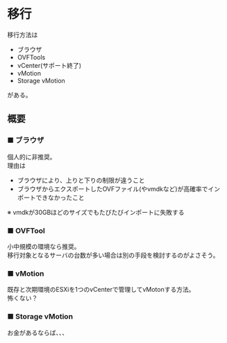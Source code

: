 # 移行
移行方法は
- ブラウザ
- OVFTools
- vCenter(サポート終了)
- vMotion
- Storage vMotion

がある。
## 概要
### ■ ブラウザ
個人的に非推奨。  
理由は
- ブラウザにより、上りと下りの制限が違うこと
- ブラウザからエクスポートしたOVFファイル(やvmdkなど)が高確率でインポートできなかったこと

※ vmdkが30GBほどのサイズでもたびたびインポートに失敗する

### ■ OVFTool
小中規模の環境なら推奨。  
移行対象となるサーバの台数が多い場合は別の手段を検討するのがよさそう。

### ■ vMotion
既存と次期環境のESXiを1つのvCenterで管理してvMotonする方法。  
怖くない？

### ■ Storage vMotion
お金があるならば、、、
